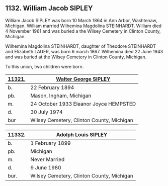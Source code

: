 ## 1132. William Jacob SIPLEY

William Jacob SIPLEY was born 10 March 1864 in Ann Arbor, Washtenaw, Michigan.  William married Wilhemina Magdolina STEINHARDT.  William died 4 November 1961 and was buried a the Wilsey Cemetery in Clinton County, Michigan. 

Wilhemina Magdolina STEINHARDT, daughter of Theodore STEINHARDT and Elizabeth LAUER, was born 6 march 1867.  Wilhemina died 22 June 1943 and was buried at the Wilsey Cemetery in Clinton County, Michigan.

To this union, two children were born.

[11321.](11321) | [Walter George SIPLEY](11321)
| --- | ---
b. | 22 February 1894
pb. | Mason, Ingham, Michigan
m. | 24 October 1933 Eleanor Joyce HEMPSTED
d. | 30 July 1974
bur | Wilsey Cemetery, Clinton County, Michigan

[11332.](11332) | Adolph Louis SIPLEY
| --- | ---
b. | 1 February 1899
pb. | Michigan
m. | Never Married
d. | 9 June 1980
bur. | Wilsey Cemetery, Clinton County, Michigan